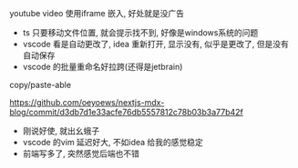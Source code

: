 youtube video 使用iframe 嵌入, 好处就是没广告

* ts 只要移动文件位置, 就会提示找不到, 好像是windows系统的问题
* vscode 看是自动更改了, idea 重新打开, 显示没有, 似乎是更改了, 但是没有自动保存
* vscode 的批量重命名好拉跨(还得是jetbrain)

copy/paste-able

https://github.com/oeyoews/nextjs-mdx-blog/commit/d3db7d1e33acfe76db5557812c78b03b3a77b42f

* 刚说好使, 就出幺蛾子
* vscode 的vim 延迟好大, 不如idea 给我的感觉稳定
* 前端写多了, 突然感觉后端也不错